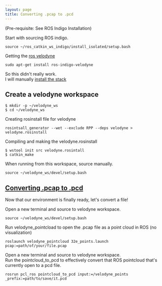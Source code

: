 ```yaml
---
layout: page
title: Converting .pcap to .pcd
---
```


(Pre-requisite: See ROS Indigo Installation)

Start with sourcing ROS indigo.

```
source ~/ros_catkin_ws_indigo/install_isolated/setup.bash
```

Getting the [ros velodyne](http://wiki.ros.org/velodyne/Tutorials/Getting%20Started%20with%20the%20HDL-32E "ROS")

```
sudo apt-get install ros-indigo-velodyne
```

So this didn't really work. <br>
I will manually [install the stack](http://answers.ros.org/question/89986/installing-stacks-in-hydro/ "ROS")

## Create a velodyne workspace

```
$ mkdir -p ~/velodyne_ws
$ cd ~/velodyne_ws
```

Creating rosinstall file for velodyne

```
rosintsall_generator --wet --exclude RPP --deps velodyne > velodyne.rosinstall
```

Compiling and making the velodyne.rosinstall

```
$ wstool init src velodyne.rosintall
$ catkin_make
```

When running from this workspace, source manually.

```
source ~/velodyne_ws/devel/setup.bash
```

## [Converting .pcap to .pcd](http://www.pcl-users.org/Convert-pcap-to-pcd-Velodyne-HDL32E-td4034165.html "Some Silly Blog")

Now that our environment is finally ready, let's convert a file!

Open a new terminal and source to velodyne workspace.

```
source ~/velodyne_ws/devel/setup.bash
```

Run velodyne_pointcload to open the .pcap file as a point cloud in ROS (no visualization)

```
roslaunch velodyne_pointcloud 32e_points.launch pcap:=path/of/your/file.pcap
```

Open a new terminal and source to velodyne workspace. <br>
Run the pointcloud_to_pcd to effectively convert that ROS pointcloud that's currently open to a pcd file.

```
rosrun pcl_ros pointcloud_to_pcd input:=/velodyne_points _prefix:=path/to/save/it.pcd
```
